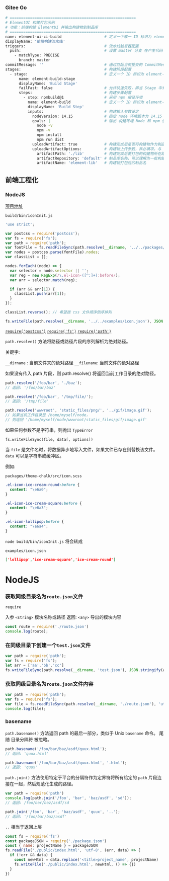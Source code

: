 ### Gitee Go

```sh
# ========================================================
# ElementUI 构建打包示例
# 功能：前端构建 ElementUI 并输出构建物到制品库
# ========================================================
name: element-ui-ci-build                   # 定义一个唯一 ID 标识为 element-ui-ci-build ，名称为 “前端构建流水线” 的流水线
displayName: '前端构建流水线'
triggers:                                   # 流水线触发器配置
  push:                                     # 设置 master 分支 在产生代码 push 时精确触发（PRECISE）构建
    - matchType: PRECISE
      branch: master
commitMessage: ''                           # 通过匹配当前提交的 CommitMessage 决定是否执行流水线
stages:                                     # 构建阶段配置
  - stage:                                  # 定义一个 ID 标识为 element-build-stage ,名为 “Build Stage” 的阶段
      name: element-build-stage
      displayName: 'Build Stage'
      failFast: false                       # 允许快速失败，即当 Stage 中有任务失败时，直接结束整个 Stage
      steps:                                # 构建步骤配置
        - step: npmbuild@1                  # 采用 npm 编译环境
          name: element-build               # 定义一个 ID 标识为 element-build ,名为 “Build Step” 的阶段
          displayName: 'Build Step'
          inputs:                           # 构建输入参数设定
            nodeVersion: 14.15              # 指定 node 环境版本为 14.15
            goals: |                        # 输出 构建环境 Node 和 npm 信息，安装依赖并构建
              node -v
              npm -v
              npm install
              npm run dist
            uploadArtifact: true            # 构建完成后是否将构建物作为制品产出，非必填项，与下方上传参数需同时定义
            uploadArtifactOptions:          # 构建物上传参数，非必填项，与 `uploadArtifact` 参数需同时定义
              artifactPath: './lib'         # 构建完成后要打包的构建物所在路径
              artifactRepository: 'default' # 制品库名称，可以理解为一批构建物的集合
              artifactName: 'element-lib'   # 构建物打包后的制品名
```

## 前端工程化

### NodeJS

[项目地址](https://gitee.com/NidhoggDJoking/element-build-case)

`build/bin/iconInit.js`

```js
'use strict';

var postcss = require('postcss');
var fs = require('fs');
var path = require('path');
var fontFile = fs.readFileSync(path.resolve(__dirname, '../../packages/theme-chalk/src/icon.scss'), 'utf8');
var nodes = postcss.parse(fontFile).nodes;
var classList = [];

nodes.forEach((node) => {
  var selector = node.selector || '';
  var reg = new RegExp(/\.el-icon-([^:]+):before/);
  var arr = selector.match(reg);

  if (arr && arr[1]) {
    classList.push(arr[1]);
  }
});

classList.reverse(); // 希望按 css 文件顺序倒序排列

fs.writeFile(path.resolve(__dirname, '../../examples/icon.json'), JSON.stringify(classList), () => {});

```

[`require('postcss')`](https://postcss.org/api/)
[`require('fs')`](http://nodejs.cn/api/fs.html)
[`require('path')`](http://nodejs.cn/api/path.html)

`path.resolve()` 方法将路径或路径片段的序列解析为绝对路径。

关键字:

`__dirname` : 当前文件夹的绝对路径
`__filename`: 当前文件的绝对路径

如果没有传入 path 片段，则 path.resolve() 将返回当前工作目录的绝对路径。


```js
path.resolve('/foo/bar', './baz');
// 返回: '/foo/bar/baz'

path.resolve('/foo/bar', '/tmp/file/');
// 返回: '/tmp/file'

path.resolve('wwwroot', 'static_files/png/', '../gif/image.gif');
// 如果当前工作目录是 /home/myself/node，
// 则返回 '/home/myself/node/wwwroot/static_files/gif/image.gif'
```

如果任何参数不是字符串，则抛出 `TypeError`

`fs.writeFileSync(file, data[, options])`

当 `file` 是文件名时，将数据异步地写入文件，如果文件已存在则替换该文件。 `data` 可以是字符串或缓冲区。

例如:

`packages/theme-chalk/src/icon.scss`

```css
.el-icon-ice-cream-round:before {
  content: "\e6a0";
}

.el-icon-ice-cream-square:before {
  content: "\e6a3";
}

.el-icon-lollipop:before {
  content: "\e6a4";
}
```
`node build/bin/iconInit.js` 将会转成

`examples/icon.json`

```json
['lollipop','ice-cream-square','ice-cream-round']
```


# NodeJS

### 获取同级目录名为`route.json`文件

`require`

入参 `<string>` 模块名称或路径
返回: `<any>` 导出的模块内容

```js
const route = require('./route.json')
console.log(route);
```

### 在同级目录下创建一个`test.json`文件

```js
var path = require('path');
var fs = require('fs');
let arr = ['aa','bb','cc']
fs.writeFileSync(path.resolve(__dirname, 'test.json'), JSON.stringify(arr))
```

### 获取同级目录名为`route.json`文件内容

```js
var path = require('path');
var fs = require('fs');
var file = fs.readFileSync(path.resolve(__dirname, './route.json'), 'utf8');
console.log(file);
```

### basename

`path.basename()` 方法返回 path 的最后一部分，类似于 Unix `basename` 命令。 尾随 目录分隔符 被忽略。

```js
path.basename('/foo/bar/baz/asdf/quux.html');
// 返回: 'quux.html'

path.basename('/foo/bar/baz/asdf/quux.html', '.html');
// 返回: 'quux'
```

`path.join()` 方法使用特定于平台的分隔符作为定界符将所有给定的 `path` 片段连接在一起，然后规范化生成的路径。


```js
var path = require('path')
console.log(path.join('/foo', 'bar', 'baz/asdf', 'sd'));
// 返回: /foo/bar/baz/asdf/sd

path.join('/foo', 'bar', 'baz/asdf', 'quux', '..');
// 返回: '/foo/bar/baz/asdf'
```

`..` 相当于返回上层



```js
const fs = require('fs')
const packageJSON = require('./package.json')
const { name: projectName } = packageJSON
fs.readFile('./public/index.html', 'utf-8', (err, data) => {
  if (!err && data) {
    const newHtml = data.replace('<title>project_name', projectName)
    fs.writeFile('./public/index.html', newHtml, () => {})
  }
})
```